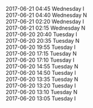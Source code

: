 2017-06-21 04:45 Wednesday  I  
2017-06-21 04:40 Wednesday  N  
2017-06-21 02:20 Wednesday  I  
2017-06-21 02:15 Wednesday  N  
2017-06-20 20:40 Tuesday  I  
2017-06-20 20:35 Tuesday  N  
2017-06-20 19:55 Tuesday  I  
2017-06-20 17:15 Tuesday  N  
2017-06-20 17:10 Tuesday  I  
2017-06-20 14:55 Tuesday  N  
2017-06-20 14:50 Tuesday  I  
2017-06-20 13:35 Tuesday  N  
2017-06-20 13:20 Tuesday  I  
2017-06-20 13:10 Tuesday  N  
2017-06-20 13:05 Tuesday  I  
